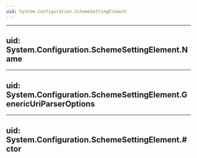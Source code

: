 ```yaml
---
uid: System.Configuration.SchemeSettingElement
---
```


---
uid: System.Configuration.SchemeSettingElement.Name
---

---
uid: System.Configuration.SchemeSettingElement.GenericUriParserOptions
---

---
uid: System.Configuration.SchemeSettingElement.#ctor
---
